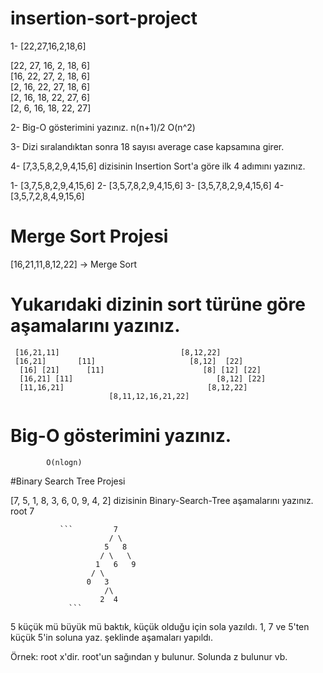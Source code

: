 # insertion-sort-project
1- [22,27,16,2,18,6] 

[22, 27, 16, 2, 18, 6]  
[16, 22, 27, 2, 18, 6]  
[2, 16, 22, 27, 18, 6]  
[2, 16, 18, 22, 27, 6]  
[2, 6, 16, 18, 22, 27]  

2- Big-O gösterimini yazınız.
  n(n+1)/2 O(n^2)
  
3- Dizi sıralandıktan sonra 18 sayısı average case kapsamına girer.
  
4- [7,3,5,8,2,9,4,15,6]  dizisinin Insertion Sort'a göre ilk 4 adımını yazınız.
  
 1- [3,7,5,8,2,9,4,15,6]
 2- [3,5,7,8,2,9,4,15,6]
 3- [3,5,7,8,2,9,4,15,6]
 4- [3,5,7,2,8,4,9,15,6]
 
 
 # Merge Sort Projesi
 
[16,21,11,8,12,22] -> Merge Sort

# Yukarıdaki dizinin sort türüne göre aşamalarını yazınız.
     [16,21,11]                           [8,12,22]                                           
     [16,21]       [11]                     [8,12]  [22] 
      [16] [21]      [11]                      [8] [12] [22]
      [16,21] [11]                                [8,12] [22]
      [11,16,21]                                [8,12,22]
                          [8,11,12,16,21,22]

# Big-O gösterimini yazınız.
            O(nlogn)

#Binary Search Tree Projesi

[7, 5, 1, 8, 3, 6, 0, 9, 4, 2] dizisinin Binary-Search-Tree aşamalarını yazınız.  
root 7



               ```         7  
                          / \           
                         5   8          
                        / \   \   
                       1   6   9  
                      / \
                     0   3  
                         /\
                        2  4 
                 ```  
5 küçük mü büyük mü baktık, küçük olduğu için sola yazıldı.  1, 7 ve 5'ten küçük 5'in soluna yaz.  şeklinde aşamaları yapıldı.

Örnek: root x'dir. root'un sağından y bulunur. Solunda z bulunur vb.
